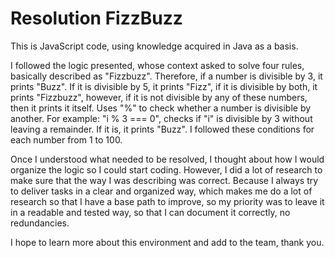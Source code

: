# Resolution FizzBuzz 

This is JavaScript code, using knowledge acquired in Java as a basis.

I followed the logic presented, whose context asked to solve four rules, basically described as "Fizzbuzz". Therefore, if a number is 
divisible by 3, it prints "Buzz". If it is divisible by 5, it prints "Fizz", if it is divisible by both, it prints "Fizzbuzz", however, if
it is not divisible by any of these numbers, then it prints it itself. Uses "%" to check whether a number is divisible by another. For
example: "i % 3 === 0", checks if "i" is divisible by 3 without leaving a remainder. If it is, it prints "Buzz". I followed these conditions 
for each number from 1 to 100.

Once I understood what needed to be resolved, I thought about how I would organize the logic so I could start coding. However, I did a lot
of research to make sure that the way I was describing was correct. Because I always try to deliver tasks in a clear and organized way,
which makes me do a lot of research so that I have a base path to improve, so my priority was to leave it in a readable and tested way, so
that I can document it correctly, no redundancies.

I hope to learn more about this environment and add to the team, thank you.
